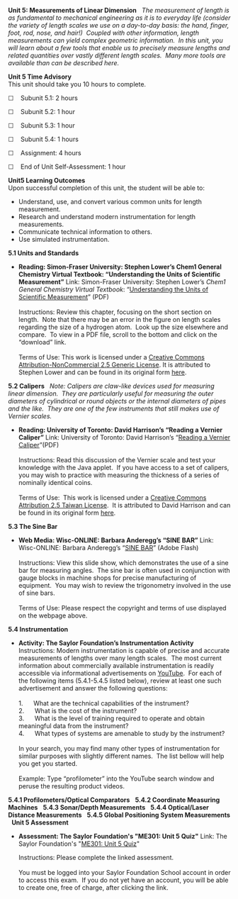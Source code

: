 **Unit 5: Measurements of Linear Dimension** <span id="5"></span> 
*The measurement of length is as fundamental to mechanical engineering
as it is to everyday life (consider the variety of length scales we use
on a day-to-day basis: the hand, finger, foot, rod, nose, and hair!) 
Coupled with other information, length measurements can yield complex
geometric information.  In this unit, you will learn about a few tools
that enable us to precisely measure lengths and related quantities over
vastly different length scales.  Many more tools are available than can
be described here.*

**Unit 5 Time Advisory**  
This unit should take you 10 hours to complete.

☐    Subunit 5.1: 2 hours

☐    Subunit 5.2: 1 hour

☐    Subunit 5.3: 1 hour

☐    Subunit 5.4: 1 hours

☐    Assignment: 4 hours

☐    End of Unit Self-Assessment: 1 hour

**Unit5 Learning Outcomes**  
Upon successful completion of this unit, the student will be able to:

-   Understand, use, and convert various common units for length
    measurement.
-   Research and understand modern instrumentation for length
    measurements.
-   Communicate technical information to others.
-   Use simulated instrumentation.

**5.1 Units and Standards** <span id="5.1"></span> 
-   **Reading: Simon-Fraser University: Stephen Lower’s Chem1 General
    Chemistry Virtual Textbook: “Understanding the Units of Scientific
    Measurement”**
    Link: Simon-Fraser University: Stephen Lower’s *Chem1 General
    Chemistry Virtual Textbook*: “[Understanding the Units of Scientific
    Measurement](http://www.saylor.org/site/wp-content/uploads/2011/07/ME301-1.4.pdf)”
    (PDF)  
        
     Instructions: Review this chapter, focusing on the short section on
    length.  Note that there may be an error in the figure on length
    scales regarding the size of a hydrogen atom.  Look up the size
    elsewhere and compare.  To view in a PDF file, scroll to the bottom
    and click on the “download” link.  
        
     Terms of Use: This work is licensed under a [Creative Commons
    Attribution-NonCommercial 2.5 Generic
    License](http://creativecommons.org/licenses/by-nc/2.5/). It is
    attributed to Stephen Lower and can be found in its original
    form [here](http://www.chem1.com/acad/webtext/pre/mm1.html). 

**5.2 Calipers** <span id="5.2"></span> 
*Note: Calipers are claw-like devices used for measuring linear
dimension.  They are particularly useful for measuring the outer
diameters of cylindrical or round objects or the internal diameters of
pipes and the like.  They are one of the few instruments that still
makes use of Vernier scales.*

-   **Reading: University of Toronto: David Harrison’s “Reading a
    Vernier Caliper”**
    Link: University of Toronto: David Harrison’s “[Reading a Vernier
    Caliper](http://www.saylor.org/site/wp-content/uploads/2011/07/ME301-5.2.pdf)”(PDF)  
        
     Instructions: Read this discussion of the Vernier scale and test
    your knowledge with the Java applet.  If you have access to a set of
    calipers, you may wish to practice with measuring the thickness of a
    series of nominally identical coins.  
        
     Terms of Use:  This work is licensed under a [Creative Commons
    Attribution 2.5 Taiwan
    License](http://creativecommons.org/licenses/by/2.5/tw/).  It is
    attributed to David Harrison and can be found in its original
    form [here](http://www.upscale.utoronto.ca/PVB/Harrison/Vernier/Vernier.html).
     

**5.3 The Sine Bar** <span id="5.3"></span> 
-   **Web Media: Wisc-ONLINE: Barbara Anderegg’s “SINE BAR”**
    Link: Wisc-ONLINE: Barbara Anderegg’s “[SINE
    BAR](http://www.wisc-online.com/objects/ViewObject.aspx?ID=msr2202)”
    (Adobe Flash)  
        
     Instructions: View this slide show, which demonstrates the use of a
    sine bar for measuring angles.  The sine bar is often used in
    conjunction with gauge blocks in machine shops for precise
    manufacturing of equipment.  You may wish to review the trigonometry
    involved in the use of sine bars.  
        
     Terms of Use: Please respect the copyright and terms of use
    displayed on the webpage above.

**5.4 Instrumentation** <span id="5.4"></span> 
-   **Activity: The Saylor Foundation’s Instrumentation Activity**
    Instructions: Modern instrumentation is capable of precise and
    accurate measurements of lengths over many length scales.  The most
    current information about commercially available instrumentation is
    readily accessible via informational advertisements on
    [YouTube](http://www.youtube.com/).  For each of the following items
    (5.4.1-5.4.5 listed below), review at least one such advertisement
    and answer the following questions:  
        
     1.      What are the technical capabilities of the instrument?  
     2.      What is the cost of the instrument?  
     3.      What is the level of training required to operate and
    obtain meaningful data from the instrument?  
     4.      What types of systems are amenable to study by the
    instrument?  
        
     In your search, you may find many other types of instrumentation
    for similar purposes with slightly different names.  The list bellow
    will help you get you started.  
        
     Example: Type “profilometer” into the YouTube search window and
    peruse the resulting product videos.

**5.4.1 Profilometers/Optical Comparators** <span id="5.4.1"></span> 
**5.4.2 Coordinate Measuring Machines** <span id="5.4.2"></span> 
**5.4.3 Sonar/Depth Measurements** <span id="5.4.3"></span> 
**5.4.4 Optical/Laser Distance Measurements** <span id="5.4.4"></span> 
**5.4.5 Global Positioning System Measurements** <span
id="5.4.5"></span> 
**Unit 5 Assessment** <span id="5.5"></span> 
-   **Assessment: The Saylor Foundation's "ME301: Unit 5 Quiz"**
    Link: The Saylor Foundation's "[ME301: Unit 5
    Quiz](http://school.saylor.org/mod/quiz/view.php?id=919)"  
      
     Instructions: Please complete the linked assessment.  
        
     You must be logged into your Saylor Foundation School account in
    order to access this exam.  If you do not yet have an account, you
    will be able to create one, free of charge, after clicking the
    link. 


